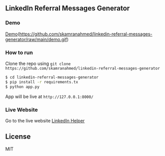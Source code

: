 ## LinkedIn Referral Messages Generator
### Demo
[Demo][demo-gif](https://github.com/skamranahmed/linkedin-referral-messages-generator/raw/main/demo.gif)

### How to run
Clone the repo using ```git clone https://github.com/skamranahmed/linkedin-referral-messages-generator```

```sh
$ cd linkedin-referral-messages-generator
$ pip install -r requirements.tx
$ python app.py
```
App will be live at ```http://127.0.0.1:8000/```

### Live Website
Go to the live website [LinkedIn Helper](https://linkedin-helper-ska.herokuapp.com/)

License
----
MIT

[demo-gif]: demo.gif

